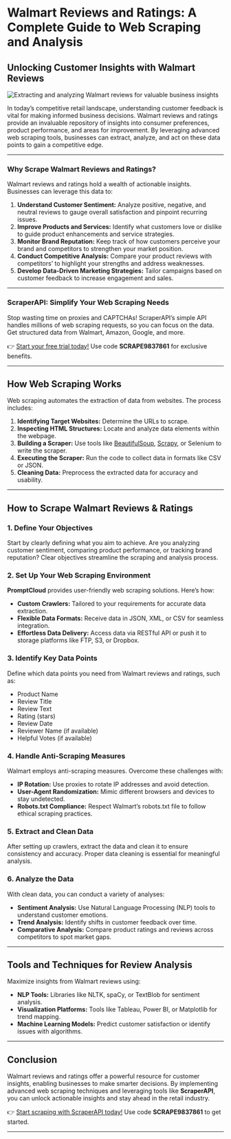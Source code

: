 # Walmart Reviews and Ratings: A Complete Guide to Web Scraping and Analysis

## Unlocking Customer Insights with Walmart Reviews

![Extracting and analyzing Walmart reviews for valuable business insights](https://www.promptcloud.com/wp-content/uploads/2024/08/PC-Blog-Banners-22-850x450.png)

In today’s competitive retail landscape, understanding customer feedback is vital for making informed business decisions. Walmart reviews and ratings provide an invaluable repository of insights into consumer preferences, product performance, and areas for improvement. By leveraging advanced web scraping tools, businesses can extract, analyze, and act on these data points to gain a competitive edge.

---

### Why Scrape Walmart Reviews and Ratings?

Walmart reviews and ratings hold a wealth of actionable insights. Businesses can leverage this data to:

1. **Understand Customer Sentiment:** Analyze positive, negative, and neutral reviews to gauge overall satisfaction and pinpoint recurring issues.
2. **Improve Products and Services:** Identify what customers love or dislike to guide product enhancements and service strategies.
3. **Monitor Brand Reputation:** Keep track of how customers perceive your brand and competitors to strengthen your market position.
4. **Conduct Competitive Analysis:** Compare your product reviews with competitors’ to highlight your strengths and address weaknesses.
5. **Develop Data-Driven Marketing Strategies:** Tailor campaigns based on customer feedback to increase engagement and sales.

---

### ScraperAPI: Simplify Your Web Scraping Needs

Stop wasting time on proxies and CAPTCHAs! ScraperAPI’s simple API handles millions of web scraping requests, so you can focus on the data. Get structured data from Walmart, Amazon, Google, and more. 

👉 [Start your free trial today!](https://www.scraperapi.com/?fp_ref=coupons) Use code **SCRAPE9837861** for exclusive benefits.

---

## How Web Scraping Works

Web scraping automates the extraction of data from websites. The process includes:

1. **Identifying Target Websites:** Determine the URLs to scrape.
2. **Inspecting HTML Structures:** Locate and analyze data elements within the webpage.
3. **Building a Scraper:** Use tools like [BeautifulSoup](https://www.promptcloud.com/blog/creating-a-web-scraper-with-beautifulsoup-a-complete-guide/), [Scrapy](https://www.promptcloud.com/blog/web-scraping-with-scrapy/), or Selenium to write the scraper.
4. **Executing the Scraper:** Run the code to collect data in formats like CSV or JSON.
5. **Cleaning Data:** Preprocess the extracted data for accuracy and usability.

---

## How to Scrape Walmart Reviews & Ratings

### 1. Define Your Objectives

Start by clearly defining what you aim to achieve. Are you analyzing customer sentiment, comparing product performance, or tracking brand reputation? Clear objectives streamline the scraping and analysis process.

### 2. Set Up Your Web Scraping Environment

**PromptCloud** provides user-friendly web scraping solutions. Here’s how:

- **Custom Crawlers:** Tailored to your requirements for accurate data extraction.
- **Flexible Data Formats:** Receive data in JSON, XML, or CSV for seamless integration.
- **Effortless Data Delivery:** Access data via RESTful API or push it to storage platforms like FTP, S3, or Dropbox.

### 3. Identify Key Data Points

Define which data points you need from Walmart reviews and ratings, such as:

- Product Name  
- Review Title  
- Review Text  
- Rating (stars)  
- Review Date  
- Reviewer Name (if available)  
- Helpful Votes (if available)  

### 4. Handle Anti-Scraping Measures

Walmart employs anti-scraping measures. Overcome these challenges with:

- **IP Rotation:** Use proxies to rotate IP addresses and avoid detection.  
- **User-Agent Randomization:** Mimic different browsers and devices to stay undetected.  
- **Robots.txt Compliance:** Respect Walmart’s robots.txt file to follow ethical scraping practices.  

### 5. Extract and Clean Data

After setting up crawlers, extract the data and clean it to ensure consistency and accuracy. Proper data cleaning is essential for meaningful analysis.

### 6. Analyze the Data

With clean data, you can conduct a variety of analyses:

- **Sentiment Analysis:** Use Natural Language Processing (NLP) tools to understand customer emotions.  
- **Trend Analysis:** Identify shifts in customer feedback over time.  
- **Comparative Analysis:** Compare product ratings and reviews across competitors to spot market gaps.  

---

## Tools and Techniques for Review Analysis

Maximize insights from Walmart reviews using:

- **NLP Tools:** Libraries like NLTK, spaCy, or TextBlob for sentiment analysis.  
- **Visualization Platforms:** Tools like Tableau, Power BI, or Matplotlib for trend mapping.  
- **Machine Learning Models:** Predict customer satisfaction or identify issues with algorithms.  

---

## Conclusion

Walmart reviews and ratings offer a powerful resource for customer insights, enabling businesses to make smarter decisions. By implementing advanced web scraping techniques and leveraging tools like **ScraperAPI**, you can unlock actionable insights and stay ahead in the retail industry.

👉 [Start scraping with ScraperAPI today!](https://www.scraperapi.com/?fp_ref=coupons) Use code **SCRAPE9837861** to get started.

---
